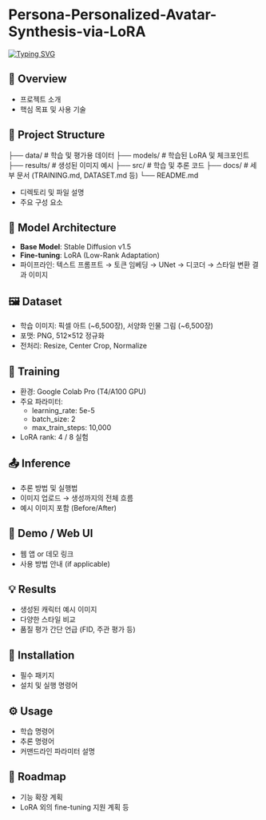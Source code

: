 # Persona-Personalized-Avatar-Synthesis-via-LoRA

[![Typing SVG](https://readme-typing-svg.demolab.com/?lines=my+personal+character)](https://git.io/typing-svg)

## 📌 Overview
- 프로젝트 소개
- 핵심 목표 및 사용 기술

## 📁 Project Structure
├── data/ # 학습 및 평가용 데이터
├── models/ # 학습된 LoRA 및 체크포인트
├── results/ # 생성된 이미지 예시
├── src/ # 학습 및 추론 코드
├── docs/ # 세부 문서 (TRAINING.md, DATASET.md 등)
└── README.md
- 디렉토리 및 파일 설명
- 주요 구성 요소

## 🧠 Model Architecture
- **Base Model**: Stable Diffusion v1.5  
- **Fine-tuning**: LoRA (Low-Rank Adaptation)  
- 파이프라인: 텍스트 프롬프트 → 토큰 임베딩 → UNet → 디코더 → 스타일 변환 결과 이미지

## 🖼️ Dataset
- 학습 이미지: 픽셀 아트 (~6,500장), 서양화 인물 그림 (~6,500장)  
- 포맷: PNG, 512×512 정규화  
- 전처리: Resize, Center Crop, Normalize  

## 🧪 Training
- 환경: Google Colab Pro (T4/A100 GPU)  
- 주요 파라미터:  
  - learning_rate: 5e-5  
  - batch_size: 2  
  - max_train_steps: 10,000  
- LoRA rank: 4 / 8 실험  

## 📤 Inference
- 추론 방법 및 실행법
- 이미지 업로드 → 생성까지의 전체 흐름
- 예시 이미지 포함 (Before/After)

## 🧩 Demo / Web UI
- 웹 앱 or 데모 링크
- 사용 방법 안내 (if applicable)

## 💡 Results
- 생성된 캐릭터 예시 이미지
- 다양한 스타일 비교
- 품질 평가 간단 언급 (FID, 주관 평가 등)

## 🧰 Installation
- 필수 패키지
- 설치 및 실행 명령어

## ⚙️ Usage
- 학습 명령어
- 추론 명령어
- 커맨드라인 파라미터 설명

## 🚀 Roadmap
- 기능 확장 계획
- LoRA 외의 fine-tuning 지원 계획 등

##
